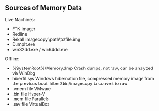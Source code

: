 ## Sources of Memory Data

Live Machines:
- FTK Imager
- Redline
- Rekall
  imagecopy \path\to\file.img
- DumpIt.exe
- win32dd.exe / win64dd.exe

Offline:
- %SystemRoot%\Memory.dmp    Crash dumps, not raw, can be analyzed via WinDbg
- hiberfil.sys  Windows hibernation file, compressed memory image from the previous boot. hiber2bin/imagecopy to convert to raw
- .vmem file    VMware 
- .bin file     Hyper-V 
- .mem file     Parallels 
- .sav file     VirtualBox  
